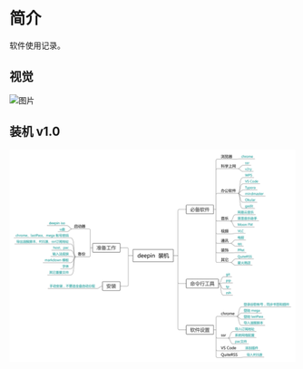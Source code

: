 # 简介

软件使用记录。

## 视觉

![图片](https://ae01.alicdn.com/kf/Ueacf03e4734542d6a8ba97548b301df4l.jpg)

## 装机 v1.0

![装机](ima/list.png)
